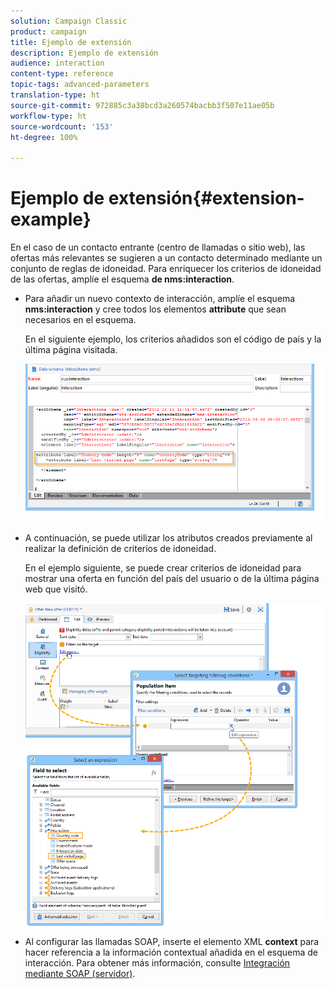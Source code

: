 ```yaml
---
solution: Campaign Classic
product: campaign
title: Ejemplo de extensión
description: Ejemplo de extensión
audience: interaction
content-type: reference
topic-tags: advanced-parameters
translation-type: ht
source-git-commit: 972885c3a38bcd3a260574bacbb3f507e11ae05b
workflow-type: ht
source-wordcount: '153'
ht-degree: 100%

---
```



# Ejemplo de extensión{#extension-example}

En el caso de un contacto entrante (centro de llamadas o sitio web), las ofertas más relevantes se sugieren a un contacto determinado mediante un conjunto de reglas de idoneidad. Para enriquecer los criterios de idoneidad de las ofertas, amplíe el esquema **de nms:interaction**.

* Para añadir un nuevo contexto de interacción, amplíe el esquema **nms:interaction** y cree todos los elementos **attribute** que sean necesarios en el esquema.

   En el siguiente ejemplo, los criterios añadidos son el código de país y la última página visitada.

   ![](assets/s_ncs_configuration_offer_schemas.png)

* A continuación, se puede utilizar los atributos creados previamente al realizar la definición de criterios de idoneidad.

   En el ejemplo siguiente, se puede crear criterios de idoneidad para mostrar una oferta en función del país del usuario o de la última página web que visitó.

   ![](assets/s_ncs_configuration_offer_context.png)

* Al configurar las llamadas SOAP, inserte el elemento XML **context** para hacer referencia a la información contextual añadida en el esquema de interacción. Para obtener más información, consulte [Integración mediante SOAP (servidor)](../../interaction/using/integration-via-soap--server-side-.md).

